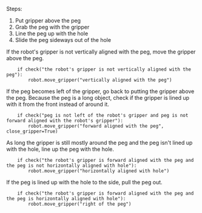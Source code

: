 

Steps:
1. Put gripper above the peg
2. Grab the peg with the gripper
3. Line the peg up with the hole
4. Slide the peg sideways out of the hole

If the robot's gripper is not vertically aligned with the peg, move the gripper above the peg.
```
    if check("the robot's gripper is not vertically aligned with the peg"):
        robot.move_gripper("vertically aligned with the peg")
```

If the peg becomes left of the gripper, go back to putting the gripper above the peg. Because the peg is a long object, check if the gripper is lined up with it from the front instead of around it.
```
    if check("peg is not left of the robot's gripper and peg is not forward aligned with the robot's gripper"):
        robot.move_gripper("forward aligned with the peg", close_gripper=True)
```

As long the gripper is still mostly around the peg and the peg isn't lined up with the hole, line up the peg with the hole.
```
    if check("the robot's gripper is forward aligned with the peg and the peg is not horizontally aligned with hole"):
        robot.move_gripper("horizontally aligned with hole")
```

If the peg is lined up with the hole to the side, pull the peg out.
```
    if check("the robot's gripper is forward aligned with the peg and the peg is horizontally aligned with hole"):
        robot.move_gripper("right of the peg")
```
